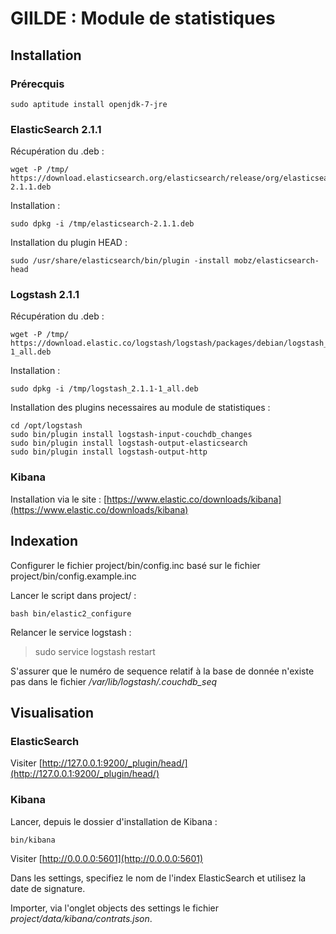 # GIILDE : Module de statistiques

## Installation

### Prérecquis

    sudo aptitude install openjdk-7-jre

### ElasticSearch 2.1.1

Récupération du .deb :

    wget -P /tmp/ https://download.elasticsearch.org/elasticsearch/release/org/elasticsearch/distribution/deb/elasticsearch/2.1.1/elasticsearch-2.1.1.deb

Installation :

    sudo dpkg -i /tmp/elasticsearch-2.1.1.deb

Installation du plugin HEAD :

    sudo /usr/share/elasticsearch/bin/plugin -install mobz/elasticsearch-head

### Logstash 2.1.1

Récupération du .deb :

    wget -P /tmp/ https://download.elastic.co/logstash/logstash/packages/debian/logstash_2.1.1-1_all.deb 

Installation :

    sudo dpkg -i /tmp/logstash_2.1.1-1_all.deb

Installation des plugins necessaires au module de statistiques :

    cd /opt/logstash
    sudo bin/plugin install logstash-input-couchdb_changes
    sudo bin/plugin install logstash-output-elasticsearch
    sudo bin/plugin install logstash-output-http

### Kibana

Installation via le site : [https://www.elastic.co/downloads/kibana](https://www.elastic.co/downloads/kibana)

## Indexation

Configurer le fichier project/bin/config.inc basé sur le fichier project/bin/config.example.inc

Lancer le script dans project/ :

    bash bin/elastic2_configure

Relancer le service logstash :

> sudo service logstash restart

S'assurer que le numéro de sequence relatif à la base de donnée n'existe pas dans le fichier */var/lib/logstash/.couchdb_seq*

## Visualisation

### ElasticSearch

Visiter [http://127.0.0.1:9200/_plugin/head/](http://127.0.0.1:9200/_plugin/head/)

### Kibana

Lancer, depuis le dossier d'installation de Kibana :

    bin/kibana

Visiter [http://0.0.0.0:5601](http://0.0.0.0:5601)

Dans les settings, specifiez le nom de l'index ElasticSearch et utilisez la date de signature.

Importer, via l'onglet objects des settings le fichier *project/data/kibana/contrats.json*.

 
